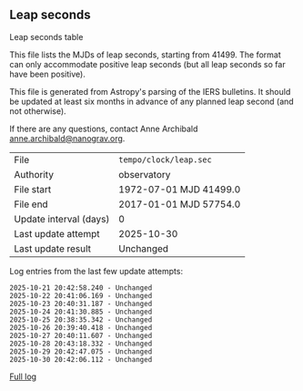 
## Leap seconds

Leap seconds table

This file lists the MJDs of leap seconds, starting from 41499.
The format can only accommodate positive leap seconds (but all
leap seconds so far have been positive).

This file is generated from Astropy's parsing of the IERS
bulletins. It should be updated at least six months in advance
of any planned leap second (and not otherwise).

If there are any questions, contact Anne Archibald
<anne.archibald@nanograv.org>.

|     |     |
|:--- |:--- |
| File | `tempo/clock/leap.sec` |
| Authority | observatory |
| File start | 1972-07-01 MJD 41499.0 |
| File end | 2017-01-01 MJD 57754.0 |
| Update interval (days) | 0 |
| Last update attempt | 2025-10-30 |
| Last update result | Unchanged |

Log entries from the last few update attempts:
```
2025-10-21 20:42:58.240 - Unchanged
2025-10-22 20:41:06.169 - Unchanged
2025-10-23 20:40:31.187 - Unchanged
2025-10-24 20:41:30.885 - Unchanged
2025-10-25 20:38:35.342 - Unchanged
2025-10-26 20:39:40.418 - Unchanged
2025-10-27 20:40:11.607 - Unchanged
2025-10-28 20:43:18.332 - Unchanged
2025-10-29 20:42:47.075 - Unchanged
2025-10-30 20:42:06.112 - Unchanged
```
[Full log](https://raw.githubusercontent.com/ipta/pulsar-clock-corrections/main/log/tempo/clock/leap.sec.log)
